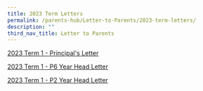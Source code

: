 ```yaml
---
title: 2023 Term Letters
permalink: /parents-hub/Letter-to-Parents/2023-term-letters/
description: ""
third_nav_title: Letter to Parents
---
```

[2023 Term 1 - Principal's Letter](/files/2023-Term1%20-%20Principal's%20Letter.pdf)

[2023 Term 1 - P6 Year Head Letter](/files/2023-Term1%20-%20P6%20Year%20Head%20Letter.pdf)

[2023 Term 1 - P2 Year Head Letter](/files/2023-Term1%20-%20P2%20Year%20Head%20Letter.pdf)

